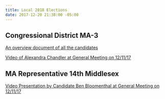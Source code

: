 ```yaml
---
title: Local 2018 Elections
date: 2017-12-20 21:38:00 -05:00
---
```


## Congressional District MA-3

[An overview document of all the candidates](https://docs.google.com/presentation/d/1U4vfvlHfxJlbSxCuq8muFvahNwaD7yzgzgYcRJjV7gA/edit#slide=id.g2a5734a2c3_0_0)

[Video of Alexandra Chandler at General Meeting on 12/11/17](https://youtu.be/HQba51Ncvjo) 

## MA Representative 14th Middlesex 

[Video Presentation by Candidate Ben Bloomenthal at General Meeting on 12/11/17
](https://youtu.be/rBF8WGN0Jp0)
